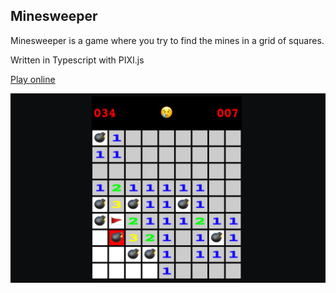 ## Minesweeper

Minesweeper is a game where you try to find the mines in a grid of squares.

Written in Typescript with PIXI.js

[Play online](https://n1md7.github.io/minesweeper/)

![img.png](img/img.png)
